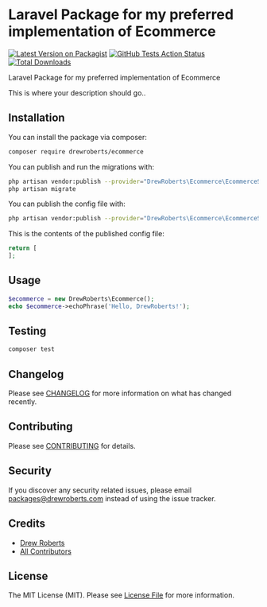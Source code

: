 # Laravel Package for my preferred implementation of Ecommerce

[![Latest Version on Packagist](https://img.shields.io/packagist/v/drewroberts/ecommerce.svg?style=flat-square)](https://packagist.org/packages/drewroberts/ecommerce)
[![GitHub Tests Action Status](https://img.shields.io/github/workflow/status/drewroberts/ecommerce/run-tests?label=tests)](https://github.com/drewroberts/ecommerce/actions?query=workflow%3Arun-tests+branch%3Amaster)
[![Total Downloads](https://img.shields.io/packagist/dt/drewroberts/ecommerce.svg?style=flat-square)](https://packagist.org/packages/drewroberts/ecommerce)

Laravel Package for my preferred implementation of Ecommerce

This is where your description should go..

## Installation

You can install the package via composer:

```bash
composer require drewroberts/ecommerce
```

You can publish and run the migrations with:

```bash
php artisan vendor:publish --provider="DrewRoberts\Ecommerce\EcommerceServiceProvider" --tag="migrations"
php artisan migrate
```

You can publish the config file with:
```bash
php artisan vendor:publish --provider="DrewRoberts\Ecommerce\EcommerceServiceProvider" --tag="config"
```

This is the contents of the published config file:

```php
return [
];
```

## Usage

``` php
$ecommerce = new DrewRoberts\Ecommerce();
echo $ecommerce->echoPhrase('Hello, DrewRoberts!');
```

## Testing

``` bash
composer test
```

## Changelog

Please see [CHANGELOG](CHANGELOG.md) for more information on what has changed recently.

## Contributing

Please see [CONTRIBUTING](CONTRIBUTING.md) for details.

## Security

If you discover any security related issues, please email packages@drewroberts.com instead of using the issue tracker.

## Credits

- [Drew Roberts](https://github.com/drewroberts)
- [All Contributors](../../contributors)

## License

The MIT License (MIT). Please see [License File](LICENSE) for more information.
